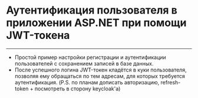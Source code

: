 # Аутентификация пользователя в приложении ASP\.NET при помощи JWT-токена
***
* Простой пример настройки регистрации и аутентификации пользователей с сохранением записей в базе данных.
* После успешного логина JWT-токен кладётся в куки пользователя, позволяя ему обращаться по тем адресам, для которых требуется аутентификация.
(P.S. по планам дописать авторизацию, refresh-token + посмотреть в сторону keycloak'a)